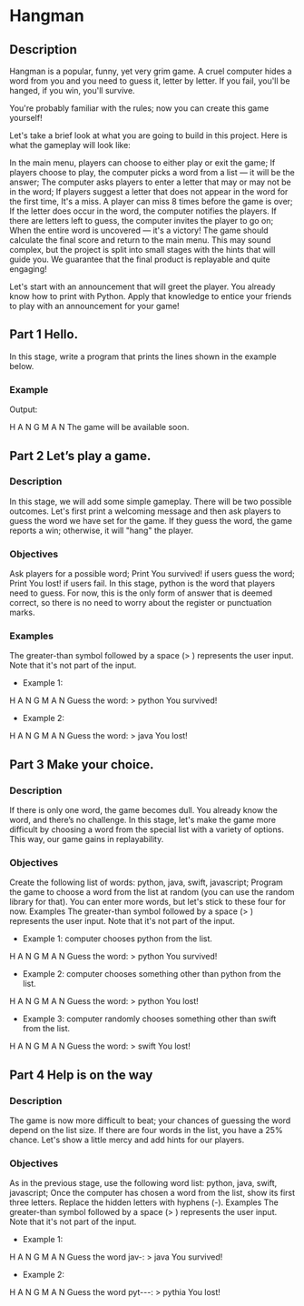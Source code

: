 # Hangman

## Description
Hangman is a popular, funny, yet very grim game. A cruel computer hides a word from you and you need to guess it, letter by letter. If you fail, you'll be hanged, if you win, you'll survive.

You're probably familiar with the rules; now you can create this game yourself!

Let's take a brief look at what you are going to build in this project. Here is what the gameplay will look like:

In the main menu, players can choose to either play or exit the game;
If players choose to play, the computer picks a word from a list — it will be the answer;
The computer asks players to enter a letter that may or may not be in the word;
If players suggest a letter that does not appear in the word for the first time, It's a miss. A player can miss 8 times before the game is over;
If the letter does occur in the word, the computer notifies the players. If there are letters left to guess, the computer invites the player to go on;
When the entire word is uncovered — it's a victory! The game should calculate the final score and return to the main menu.
This may sound complex, but the project is split into small stages with the hints that will guide you. We guarantee that the final product is replayable and quite engaging!

Let's start with an announcement that will greet the player. You already know how to print with Python. Apply that knowledge to entice your friends to play with an announcement for your game!

## Part 1 Hello.
In this stage, write a program that prints the lines shown in the example below.

### Example
Output:

H A N G M A N
The game will be available soon.

## Part 2 Let’s play a game.
### Description
In this stage, we will add some simple gameplay. There will be two possible outcomes. Let's first print a welcoming message and then ask players to guess the word we have set for the game. If they guess the word, the game reports a win; otherwise, it will "hang" the player.

### Objectives
Ask players for a possible word;
Print You survived! if users guess the word;
Print You lost! if users fail.
In this stage, python is the word that players need to guess. For now, this is the only form of answer that is deemed correct, so there is no need to worry about the register or punctuation marks.
### Examples
The greater-than symbol followed by a space (> ) represents the user input. Note that it's not part of the input.

- Example 1:

H A N G M A N
Guess the word: > python
You survived!
- Example 2:

H A N G M A N
Guess the word: > java
You lost!
## Part 3 Make your choice.
### Description
If there is only one word, the game becomes dull. You already know the word, and there’s no challenge. In this stage, let's make the game more difficult by choosing a word from the special list with a variety of options. This way, our game gains in replayability.

### Objectives
Create the following list of words: python, java, swift, javascript;
Program the game to choose a word from the list at random (you can use the random library for that). You can enter more words, but let's stick to these four for now.
Examples
The greater-than symbol followed by a space (> ) represents the user input. Note that it's not part of the input.

- Example 1: computer chooses python from the list.

H A N G M A N
Guess the word: > python
You survived!
- Example 2: computer chooses something other than python from the list.

H A N G M A N
Guess the word: > python
You lost!
- Example 3: computer randomly chooses something other than swift from the list.

H A N G M A N
Guess the word: > swift
You lost!

## Part 4 Help is on the way
### Description
The game is now more difficult to beat; your chances of guessing the word depend on the list size. If there are four words in the list, you have a 25% chance. Let's show a little mercy and add hints for our players.

### Objectives
As in the previous stage, use the following word list: python, java, swift, javascript;
Once the computer has chosen a word from the list, show its first three letters. Replace the hidden letters with hyphens (-).
Examples
The greater-than symbol followed by a space (> ) represents the user input. Note that it's not part of the input.

- Example 1:

H A N G M A N
Guess the word jav-: > java
You survived!
- Example 2:

H A N G M A N
Guess the word pyt---: > pythia
You lost!